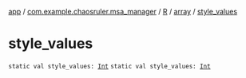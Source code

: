 [app](../../../index.md) / [com.example.chaosruler.msa_manager](../../index.md) / [R](../index.md) / [array](index.md) / [style_values](.)

# style_values

`static val style_values: `[`Int`](https://kotlinlang.org/api/latest/jvm/stdlib/kotlin/-int/index.html)
`static val style_values: `[`Int`](https://kotlinlang.org/api/latest/jvm/stdlib/kotlin/-int/index.html)